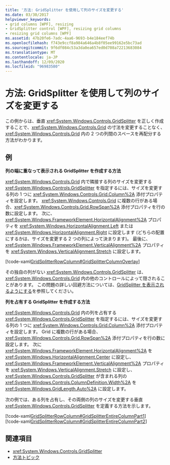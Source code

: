 ```yaml
---
title: '方法: GridSplitter を使用して列のサイズを変更する'
ms.date: 03/30/2017
helpviewer_keywords:
- grid columns [WPF], resizing
- GridSplitter control [WPF], resizing grid columns
- resizing grid columns [WPF]
ms.assetid: 47b20fe6-7adc-4aa6-9693-b4e184eef74b
ms.openlocfilehash: f743e9ccf8a984a646a4b8f05ee99162e5bc73ad
ms.sourcegitcommit: 9f6df084c53a3da0ea657ed0d708a72213683084
ms.translationtype: MT
ms.contentlocale: ja-JP
ms.lasthandoff: 12/09/2020
ms.locfileid: "96983580"
---
```

# <a name="how-to-resize-columns-with-a-gridsplitter"></a>方法: GridSplitter を使用して列のサイズを変更する
この例からは、垂直 <xref:System.Windows.Controls.GridSplitter> を正しく作成することで、<xref:System.Windows.Controls.Grid> の寸法を変更することなく、<xref:System.Windows.Controls.Grid> 内の 2 つの列間のスペースを再配分する方法がわかります。  
  
## <a name="example"></a>例  
 **列の端に重なって表示される GridSplitter を作成する方法**  
  
 <xref:System.Windows.Controls.Grid> 内で隣接する列のサイズを変更する <xref:System.Windows.Controls.GridSplitter> を指定するには、サイズを変更する列の 1 つに <xref:System.Windows.Controls.Grid.Column%2A> 添付プロパティを設定します。 <xref:System.Windows.Controls.Grid> に複数の行がある場合、<xref:System.Windows.Controls.Grid.RowSpan%2A> 添付プロパティを行の数に設定します。 次に、<xref:System.Windows.FrameworkElement.HorizontalAlignment%2A> プロパティを <xref:System.Windows.HorizontalAlignment.Left> または <xref:System.Windows.HorizontalAlignment.Right> に設定します (どちらの配置にするかは、サイズを変更する 2 つの列によって決まります)。 最後に、<xref:System.Windows.FrameworkElement.VerticalAlignment%2A> プロパティを <xref:System.Windows.VerticalAlignment.Stretch> に設定します。  
  
 [!code-xaml[GridSplitterRowColumn#GridSplitterColumnOverlay](~/samples/snippets/csharp/VS_Snippets_Wpf/GridSplitterRowColumn/CS/Window1.xaml#gridsplittercolumnoverlay)]  
  
 その独自の列がない <xref:System.Windows.Controls.GridSplitter> は、<xref:System.Windows.Controls.Grid> 内の他のコントロールによって隠されることがあります。 この問題の詳しい回避方法については、[GridSplitter を表示されるようにする](how-to-make-sure-that-a-gridsplitter-is-visible.md)を参照してください。  
  
 **列を占有する GridSplitter を作成する方法**  
  
 <xref:System.Windows.Controls.Grid> 内の列を占有する <xref:System.Windows.Controls.GridSplitter> を指定するには、サイズを変更する列の 1 つに <xref:System.Windows.Controls.Grid.Column%2A> 添付プロパティを設定します。 Grid に複数の行がある場合、<xref:System.Windows.Controls.Grid.RowSpan%2A> 添付プロパティを行の数に設定します。 次に <xref:System.Windows.FrameworkElement.HorizontalAlignment%2A> を <xref:System.Windows.HorizontalAlignment.Center> に設定し、<xref:System.Windows.FrameworkElement.VerticalAlignment%2A> プロパティを <xref:System.Windows.VerticalAlignment.Stretch> に設定し、<xref:System.Windows.Controls.GridSplitter> が含まれる列の <xref:System.Windows.Controls.ColumnDefinition.Width%2A> を <xref:System.Windows.GridLength.Auto%2A> に設定します。  
  
 次の例では、ある列を占有し、その両側の列のサイズを変更する垂直 <xref:System.Windows.Controls.GridSplitter> を定義する方法を示します。  
  
 [!code-xaml[GridSplitterRowColumn#GridSplitterEntireColumnPart1](~/samples/snippets/csharp/VS_Snippets_Wpf/GridSplitterRowColumn/CS/Window1.xaml#gridsplitterentirecolumnpart1)]  
[!code-xaml[GridSplitterRowColumn#GridSplitterEntireColumnPart2](~/samples/snippets/csharp/VS_Snippets_Wpf/GridSplitterRowColumn/CS/Window1.xaml#gridsplitterentirecolumnpart2)]  
  
## <a name="see-also"></a>関連項目

- <xref:System.Windows.Controls.GridSplitter>
- [方法トピック](gridsplitter-how-to-topics.md)
